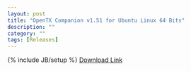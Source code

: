 ```yaml
---
layout: post
title: "OpenTX Companion v1.51 for Ubuntu Linux 64 Bits"
description: ""
category: ""
tags: [Releases]
---
```

{% include JB/setup %}
[Download Link](https://companion9x.googlecode.com/files/companion9x_1.51_amd64.deb)
